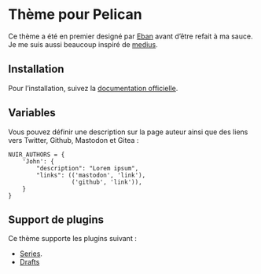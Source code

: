 # Thème pour Pelican

Ce thème a été en premier designé par [Eban](https://eban.bzh) avant d’être refait à ma sauce. Je me suis aussi beaucoup inspiré de [medius](https://github.com/onur/medius).

## Installation

Pour l’installation, suivez la [documentation officielle](https://docs.getpelican.com/en/4.5.4/pelican-themes.html).

## Variables

Vous pouvez définir une description sur la page auteur ainsi que des liens vers Twitter, Github, Mastodon et Gitea : 

```
NUIR_AUTHORS = {
    'John': {
        "description": "Lorem ipsum",
        "links": (('mastodon', 'link'),
                  ('github', 'link')),
    }
}
```

## Support de plugins

Ce thème supporte les plugins suivant :

* [Series](https://github.com/getpelican/pelican-plugins/tree/master/series).
* [Drafts](https://github.com/noirbizarre/pelican-drafts)
